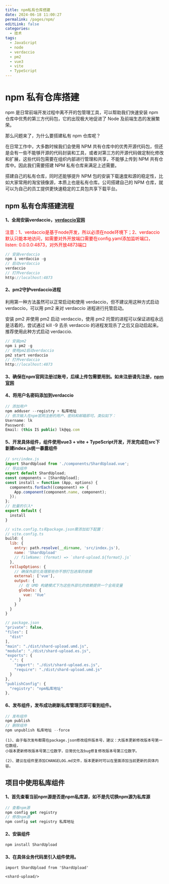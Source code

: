 ```yaml
---
title: npm私有仓库搭建
date: 2024-06-18 11:00:27
permalink: /pages/npm/
editLink: false
categories:
  - 技术
tags:
  - JavaScript
  - node
  - verdaccio
  - pm2
  - vue3
  - vite
  - TypeScript
---
```


# npm 私有仓库搭建

npm 是日常前端开发过程中离不开的包管理工具，可以帮助我们快速安装 npm 仓库中优秀的第三方代码包，它的出现极大地促进了 Node 及前端生态的发展繁荣。

那么问题来了，为什么要搭建私有 npm 仓库呢？

在日常工作中，大多数时候我们会使用 NPM 共有仓库中的优秀开源代码包，但还是会有一些不能够开源的代码封装和工具，或者对第三方的开源代码做定制化修改和扩展，这些代码包需要在组织内部进行管理和共享，不能够上传到 NPM 共有仓库中。因此我们需要搭建 NPM 私有仓库来满足上述需要。

搭建自己的私有仓库，同时还能够提升 NPM 包的安装下载速度和源的稳定性，比如大家常用的淘宝镜像源，本质上也是私有仓库。公司搭建自己的 NPM 仓库，就可以为自己的员工提供更快速稳定的工具包共享下载平台。

  <!-- more -->

## npm 私有仓库搭建流程

  <h4>1、全局安装verdaccio，<a href='https://verdaccio.org' target="_blank">verdaccio官网</a></h4>
  <p style="color: #f00">
  注意：1、verdaccio是基于node开发，所以必须在node环境下；2、verdaccio默认只能本地访问，如需要对外开放端口需要在config.yaml添加监听端口，listen: 0.0.0.0:4873，对外开放4873端口
  </p>

```js
// 安装verdaccio
npm i verdaccio -g
// 启动verdaccio
verdaccio
// 打开verdaccio
http://localhost:4873
```

  <h4>2、pm2守护verdaccio进程</h4>

利用第一种方法虽然可以正常启动和使用 verdaccio，但不建议用这种方式启动 verdaccio，可以用 pm2 来对 verdaccio 进程进行托管启动。

安装 pm2 并使用 pm2 启动 verdaccio，使用 pm2 托管的进程可以保证进程永远是活着的，尝试通过 kill -9 去杀 verdaccio 的进程发现杀了之后又自动启起来。推荐使用此种方式启动 verdaccio.

```js
// 安装pm2
npm i pm2 -g
// 使用pm2启动verdaccio
pm2 start verdaccio
// 打开verdaccio
http://localhost:4873
```

  <h4>3、确保在npm官网注册过账号，后续上传包需要用到。如未注册请先注册，<a href='https://www.npmjs.com' target="_blank">npm官网</a></h4>

  <h4>4、将用户名密码添加到verdaccio</h4>

```js
// 添加用户
npm adduser --registry + 私库地址
// 依次输入在npm官网注册的用户、密码和邮箱即可。类似如下：
Username: lk
Password:
Email: (this IS public) lk@qq.com
```

  <h4>5、开发具体组件，组件使用vue3 + vite + TypeScript开发，开发完成在src下新建index.js统一暴露组件</h4>

```js
// src/index.js
import ShardUpload from './components/ShardUpload.vue';
// 导出组件
export default ShardUpload;
const components = [ShardUpload];
const install = function (App, options) {
  components.forEach((component) => {
    App.component(component.name, component);
  });
};
// 批量的引入*
export default {
  install
}

// vite.config.ts和package.json需添加如下配置：
// vite.config.ts
build: {
  lib: {
    entry: path.resolve(__dirname, 'src/index.js'),
    name: 'ShardUpload'
    // fileName: (format) => `shard-upload.${format}.js`
  },
  rollupOptions: {
    // 确保外部化处理那些你不想打包进库的依赖
    external: ['vue'],
    output: {
      // 在 UMD 构建模式下为这些外部化的依赖提供一个全局变量
      globals: {
        vue: 'Vue'
      }
    }
  }
}

// package.json
"private": false,
"files": [
  "dist"
],
"main": "./dist/shard-upload.umd.js",
"module": "./dist/shard-upload.es.js",
"exports": {
  ".": {
    "import": "./dist/shard-upload.es.js",
    "require": "./dist/shard-upload.umd.js"
  }
},
"publishConfig": {
  "registry": "npm私库地址"
},
```

  <h4>6、发布组件，发布成功刷新私库管理页即可看到组件。</h4>

```js
// 发布组件
npm publish
// 删除组件
npm unpublish 私库地址 --force
```

    (1)、由于每次发布都需在package.json修改组件版本号，建议：大版本更新修改版本号第一位数组，
    小版本更新修改版本号第二位数字，日常优化及bug修复修改版本号第三位数字。

    (2)、建议在组件里添加CHANGELOG.md文件，版本更新时可以在里面添加当前更新的具体内容。

## 项目中使用私库组件

  <h4>1、首先查看当前npm源是否是npm私库源，如不是先切换npm源为私库源</h4>

```js
// 查看npm源
npm config get registry
// 修改npm源
npm config set registry 私库地址
```

  <h4>2、安装组件</h4>

```js
npm install ShardUpload
```

  <h4>3、在具体业务代码里引入组件使用。</h4>

```
import ShardUpload from 'ShardUpload'

<shard-upload/>
```

